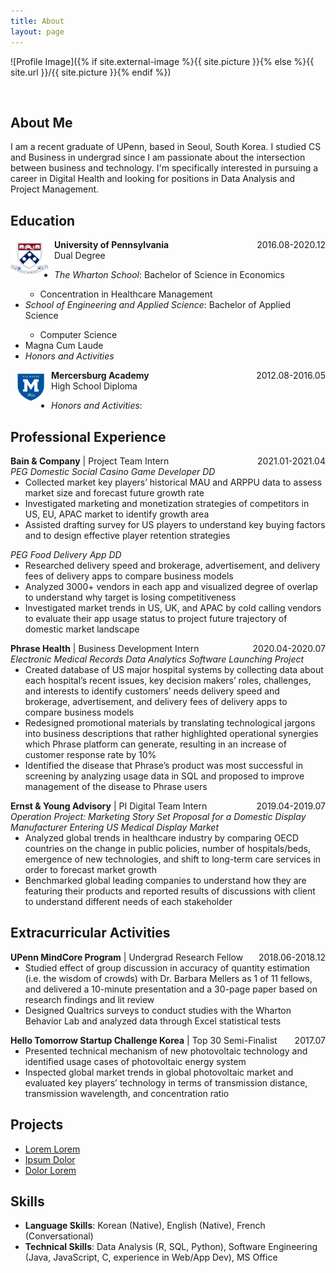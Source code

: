 ```yaml
---
title: About
layout: page
---
```

![Profile Image]({% if site.external-image %}{{ site.picture }}{% else %}{{ site.url }}/{{ site.picture }}{% endif %})

<br>
<h2>About Me</h2>
<p>
I am a recent graduate of UPenn, based in Seoul, South Korea. I studied CS and Business in undergrad since I am passionate about the intersection between business and technology.
I'm specifically interested in pursuing a career in Digital Health and looking for positions in Data Analysis and Project Management.
</p>

<h2>Education</h2>
<p><img src="/assets/images/upenn_shield.png" style="width:60px;height:50px;float:left;margin:5px 10px 0px 0px"></p>
<p><strong> University of Pennsylvania </strong>
<span style="float: right;"> 2016.08-2020.12 </span> <br> Dual Degree</p>
<ul>
	<li><i>The Wharton School</i>: Bachelor of Science in Economics</li>
	<ul>
      <li>Concentration in Healthcare Management</li>
    </ul>
	<li><i>School of Engineering and Applied Science</i>: Bachelor of Applied Science</li>
	<ul>
      <li>Computer Science </li>
    </ul>
	<li>Magna Cum Laude</li>
  <li><i>Honors and Activities</i></li>
</ul>

<p> <img src="/assets/images/mburg_shield.png" style="width:45px;height:45px;float:left; padding-left: 10px; margin:5px 10px 10px 0px"></p>
<p><strong> Mercersburg Academy </strong>
<span style="float: right;"> 2012.08-2016.05 </span>
<br> High School Diploma </p>
<ul style="margin-top:0;">
	<li><i>Honors and Activities</i>: </li>
	</ul>

<h2>Professional Experience</h2>
<p style="margin-bottom:0"><strong>Bain & Company</strong> | Project Team Intern <span style="float: right;"> 2021.01-2021.04 </span></p>
<p style="margin-top:0;margin-bottom:0;"><i>PEG Domestic Social Casino Game Developer DD</i></p>
<ul style="margin-top:0;">
	<li> Collected market key players’ historical MAU and ARPPU data to assess market size and forecast future growth rate</li>
	<li>Investigated marketing and monetization strategies of competitors in US, EU, APAC market to identify growth area</li>
	<li>Assisted drafting survey for US players to understand key buying factors and to design effective player retention strategies</li></ul>
<p style="margin-top:0;margin-bottom:0;"><i>PEG Food Delivery App DD</i></p>
<ul style="margin-top:0;">
	<li>Researched delivery speed and brokerage, advertisement, and delivery fees of delivery apps to compare business models</li>
	<li>Analyzed 3000+ vendors in each app and visualized degree of overlap to understand why target is losing competitiveness</li>
	<li>Investigated market trends in US, UK, and APAC by cold calling vendors to evaluate their app usage status to project future trajectory of domestic market landscape
</li>
</ul>

<p style="margin-bottom:0"><strong>Phrase Health</strong> | Business Development Intern <span style="float: right;"> 2020.04-2020.07 </span></p>
<p style="margin-top:0;margin-bottom:0;"><i> Electronic Medical Records Data Analytics Software Launching Project</i></p>
<ul style="margin-top:0;">
	<li>Created database of US major hospital systems by collecting data about each hospital’s recent issues, key decision makers’ roles, challenges, and interests to identify customers’ needs delivery speed and brokerage, advertisement, and delivery fees of delivery apps to compare business models</li>
	<li> Redesigned promotional materials by translating technological jargons into business descriptions that rather highlighted operational synergies which Phrase platform can generate, resulting in an increase of customer response rate by 10% </li>
	<li> Identified the disease that Phrase’s product was most successful in screening by analyzing usage data in SQL and proposed to improve management of the disease to Phrase users </li>
</ul>

<p style="margin-bottom:0"><strong>Ernst & Young Advisory</strong> | PI Digital Team Intern <span style="float: right;"> 2019.04-2019.07 </span></p>
<p style="margin-top:0;margin-bottom:0;"><i> Operation Project: Marketing Story Set Proposal for a Domestic Display Manufacturer Entering US Medical Display Market</i></p>
<ul style="margin-top:0;">
	<li>Analyzed global trends in healthcare industry by comparing OECD countries on the change in public policies, number of hospitals/beds, emergence of new technologies, and shift to long-term care services in order to forecast market growth</li>
	<li> Benchmarked global leading companies to understand how they are featuring their products and reported results of discussions with client to understand different needs of each stakeholder
 </li>
</ul>

<h2>Extracurricular Activities</h2>
<p style="margin-bottom:0;margin-bottom:0"><strong>UPenn MindCore Program</strong> | Undergrad Research Fellow <span style="float: right;"> 2018.06-2018.12 </span></p>
<ul style="margin-top:0;">
	<li>Studied effect of group discussion in accuracy of quantity estimation (i.e. the wisdom of crowds) with Dr. Barbara Mellers as 1 of 11 fellows, and delivered a 10-minute presentation and a 30-page paper based on research findings and lit review</li>
	<li>Designed Qualtrics surveys to conduct studies with the Wharton Behavior Lab and analyzed data through Excel statistical tests
 </li>
</ul>

<p style="margin-bottom:0;margin-bottom:0"><strong>Hello Tomorrow Startup Challenge Korea</strong> | Top 30 Semi-Finalist <span style="float: right;"> 2017.07 </span></p>
<ul style="margin-top:0;">
	<li>Presented technical mechanism of new photovoltaic technology and identified usage cases of photovoltaic energy system</li>
	<li>Inspected global market trends in global photovoltaic market and evaluated key players’ technology in terms of transmission
distance, transmission wavelength, and concentration ratio
 </li>
</ul>

<h2>Projects</h2>

<ul>
	<li><a href="https://github.com/">Lorem Lorem</a></li>
	<li><a href="https://github.com/">Ipsum Dolor</a></li>
	<li><a href="https://github.com/">Dolor Lorem</a></li>
</ul>

<h2>Skills</h2>
<ul>
	<li><Strong>Language Skills</strong>: Korean (Native), English (Native), French (Conversational)</li>
	<li><Strong>Technical Skills</strong>: Data Analysis (R, SQL, Python), Software Engineering (Java, JavaScript, C, experience in Web/App Dev), MS Office</li>
</ul>

